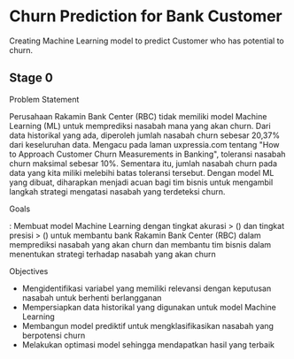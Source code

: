 # Churn Prediction for Bank Customer 
Creating Machine Learning model to predict Customer who has potential to churn. 

## Stage 0 
Problem Statement

Perusahaan Rakamin Bank Center (RBC) tidak memiliki model
Machine Learning (ML) untuk memprediksi nasabah mana yang akan
churn. Dari data historikal yang ada, diperoleh jumlah nasabah churn
sebesar 20,37% dari keseluruhan data. Mengacu pada laman
uxpressia.com tentang "How to Approach Customer Churn
Measurements in Banking", toleransi nasabah churn maksimal sebesar
10%. Sementara itu, jumlah nasabah churn pada data yang kita miliki
melebihi batas toleransi tersebut. Dengan model ML yang dibuat,
diharapkan menjadi acuan bagi tim bisnis untuk mengambil langkah
strategi mengatasi nasabah yang terdeteksi churn.

Goals 

: Membuat model Machine Learning dengan tingkat akurasi > () dan tingkat presisi > () untuk membantu bank Rakamin Bank Center (RBC) dalam memprediksi nasabah yang akan churn dan membantu tim bisnis dalam menentukan strategi terhadap nasabah yang akan churn

Objectives 

* Mengidentifikasi variabel yang memiliki relevansi dengan keputusan nasabah untuk berhenti berlangganan
* Mempersiapkan data historikal yang digunakan untuk model Machine Learning
* Membangun model prediktif untuk mengklasifikasikan nasabah yang berpotensi churn
* Melakukan optimasi model sehingga mendapatkan hasil yang terbaik

